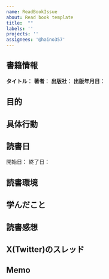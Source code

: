 ```yaml
---
name: ReadBookIssue
about: Read book template
title:  ""
labels: ''
projects: ''
assignees: '@haino357'
---
```

## 書籍情報
**タイトル**：[]()
**著者**：
**出版社**：
**出版年月日**：

## 目的


## 具体行動

## 読書日
開始日：
終了日：

## 読書環境


## 学んだこと


## 読書感想


## X(Twitter)のスレッド


## Memo

